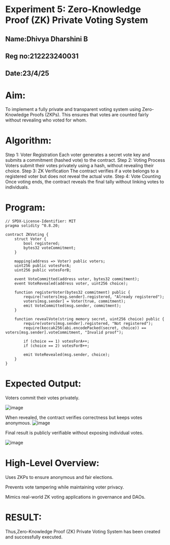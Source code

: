 # Experiment 5: Zero-Knowledge Proof (ZK) Private Voting System
## Name:Dhivya Dharshini B
## Reg no:212223240031
## Date:23/4/25
# Aim:
To implement a fully private and transparent voting system using Zero-Knowledge Proofs (ZKPs). This ensures that votes are counted fairly without revealing who voted for whom.

# Algorithm:
Step 1:
Voter Registration
Each voter generates a secret vote key and submits a commitment (hashed vote) to the contract.
Step 2: Voting Process
Voters submit their votes privately using a hash, without revealing their choice.
Step 3: ZK Verification
The contract verifies if a vote belongs to a registered voter but does not reveal the actual vote.
Step 4: Vote Counting
Once voting ends, the contract reveals the final tally without linking votes to individuals.
# Program:
```
// SPDX-License-Identifier: MIT
pragma solidity ^0.8.20;

contract ZKVoting {
    struct Voter {
        bool registered;
        bytes32 voteCommitment;
    }

    mapping(address => Voter) public voters;
    uint256 public votesForA;
    uint256 public votesForB;

    event VoteCommitted(address voter, bytes32 commitment);
    event VoteRevealed(address voter, uint256 choice);

    function registerVoter(bytes32 commitment) public {
        require(!voters[msg.sender].registered, "Already registered");
        voters[msg.sender] = Voter(true, commitment);
        emit VoteCommitted(msg.sender, commitment);
    }

    function revealVote(string memory secret, uint256 choice) public {
        require(voters[msg.sender].registered, "Not registered");
        require(keccak256(abi.encodePacked(secret, choice)) == voters[msg.sender].voteCommitment, "Invalid proof");

        if (choice == 1) votesForA++;
        if (choice == 2) votesForB++;

        emit VoteRevealed(msg.sender, choice);
    }
}

```
# Expected Output:
Voters commit their votes privately.

![image](https://github.com/user-attachments/assets/2b2fa281-d897-495c-b24a-e5aebe044246)

When revealed, the contract verifies correctness but keeps votes anonymous.
![image](https://github.com/user-attachments/assets/284f2ba8-5778-48c7-91a4-be6602b15c10)


Final result is publicly verifiable without exposing individual votes.

![image](https://github.com/user-attachments/assets/0ccb9782-4257-4e42-b34f-c16f792a72e1)


# High-Level Overview:
Uses ZKPs to ensure anonymous and fair elections.

Prevents vote tampering while maintaining voter privacy.

Mimics real-world ZK voting applications in governance and DAOs.

# RESULT: 
Thus,Zero-Knowledge Proof (ZK) Private Voting System has been created and successfully executed.
